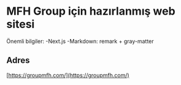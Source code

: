 # MFH Group için hazırlanmış web sitesi

Önemli bilgiler:
-Next.js
-Markdown: remark + gray-matter

## Adres

[https://groupmfh.com/](https://groupmfh.com/)
